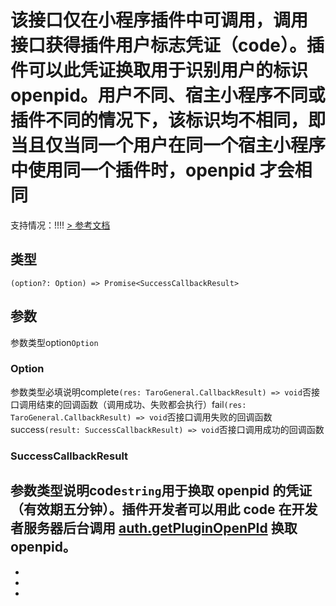 # **该接口仅在小程序插件中可调用**，调用接口获得插件用户标志凭证（code）。插件可以此凭证换取用于识别用户的标识 openpid。用户不同、宿主小程序不同或插件不同的情况下，该标识均不相同，即当且仅当同一个用户在同一个宿主小程序中使用同一个插件时，openpid 才会相同
支持情况：!!!!
[> 参考文档
](https://developers.weixin.qq.com/miniprogram/dev/api/open-api/login/wx.pluginLogin.html)
## 类型[​](pluginLogin.html#类型)
```tsx
(option?: Option) => Promise<SuccessCallbackResult>
```

## 参数[​](pluginLogin.html#参数)
参数类型option`Option`
### Option[​](pluginLogin.html#option)
参数类型必填说明complete`(res: TaroGeneral.CallbackResult) => void`否接口调用结束的回调函数（调用成功、失败都会执行）fail`(res: TaroGeneral.CallbackResult) => void`否接口调用失败的回调函数success`(result: SuccessCallbackResult) => void`否接口调用成功的回调函数
### SuccessCallbackResult[​](pluginLogin.html#successcallbackresult)
参数类型说明code`string`用于换取 openpid 的凭证（有效期五分钟）。插件开发者可以用此 code 在开发者服务器后台调用 [auth.getPluginOpenPId](https://developers.weixin.qq.com/miniprogram/dev/api-backend/open-api/user-info/auth.getPluginOpenPId.html) 换取 openpid。
- 
- 

- 
-
